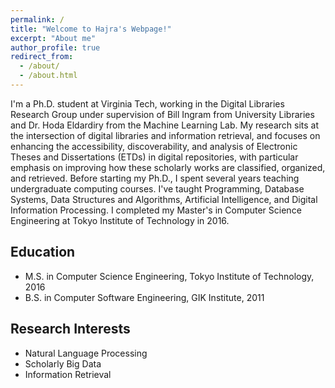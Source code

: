```yaml
---
permalink: /
title: "Welcome to Hajra's Webpage!"
excerpt: "About me"
author_profile: true
redirect_from: 
  - /about/
  - /about.html
---
```


I'm a Ph.D. student at Virginia Tech, working in the Digital Libraries Research Group under supervision of Bill Ingram from University Libraries and Dr. Hoda Eldardiry from the Machine Learning Lab. My research sits at the intersection of digital libraries and information retrieval, and focuses on enhancing the accessibility, discoverability, and analysis of Electronic Theses and Dissertations (ETDs) in digital repositories, with particular emphasis on improving how these scholarly works are classified, organized, and retrieved. Before starting my Ph.D., I spent several years teaching undergraduate computing courses. I've taught Programming, Database Systems, Data Structures and Algorithms, Artificial Intelligence, and Digital Information Processing. I completed my Master's in Computer Science Engineering at Tokyo Institute of Technology in 2016. 

## Education
- M.S. in Computer Science Engineering, Tokyo Institute of Technology, 2016
- B.S. in Computer Software Engineering, GIK Institute, 2011

## Research Interests
- Natural Language Processing
- Scholarly Big Data
- Information Retrieval
